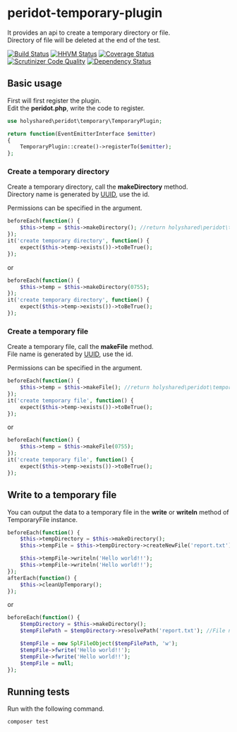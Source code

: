 peridot-temporary-plugin
========================================================

It provides an api to create a temporary directory or file.  
Directory of file will be deleted at the end of the test.


[![Build Status](https://travis-ci.org/holyshared/peridot-temporary-plugin.svg?branch=master)](https://travis-ci.org/holyshared/peridot-temporary-plugin)
[![HHVM Status](http://hhvm.h4cc.de/badge/holyshared/peridot-temporary-plugin.svg)](http://hhvm.h4cc.de/package/holyshared/peridot-temporary-plugin)
[![Coverage Status](https://coveralls.io/repos/holyshared/peridot-temporary-plugin/badge.svg?branch=master)](https://coveralls.io/r/holyshared/peridot-temporary-plugin?branch=master)
[![Scrutinizer Code Quality](https://scrutinizer-ci.com/g/holyshared/peridot-temporary-plugin/badges/quality-score.png?b=master)](https://scrutinizer-ci.com/g/holyshared/peridot-temporary-plugin/?branch=master)
[![Dependency Status](https://www.versioneye.com/user/projects/551fbda0971f781c4800034f/badge.svg?style=flat)](https://www.versioneye.com/user/projects/551fbda0971f781c4800034f)

Basic usage
--------------------------------------------------------

First will first register the plugin.  
Edit the **peridot.php**, write the code to register.

```php
use holyshared\peridot\temporary\TemporaryPlugin;

return function(EventEmitterInterface $emitter)
{
    TemporaryPlugin::create()->registerTo($emitter);
};
```

### Create a temporary directory

Create a temporary directory, call the **makeDirectory** method.  
Directory name is generated by [UUID](http://tools.ietf.org/html/rfc4122.html), use the id.

Permissions can be specified in the argument.


```php
beforeEach(function() {
    $this->temp = $this->makeDirectory(); //return holyshared\peridot\temporary\TemporaryDirectory instance
});
it('create temporary directory', function() {
    expect($this->temp->exists())->toBeTrue();
});
```

or

```php
beforeEach(function() {
    $this->temp = $this->makeDirectory(0755);
});
it('create temporary directory', function() {
    expect($this->temp->exists())->toBeTrue();
});
```



### Create a temporary file

Create a temporary file, call the **makeFile** method.  
File name is generated by [UUID](http://tools.ietf.org/html/rfc4122.html), use the id.

Permissions can be specified in the argument.

```php
beforeEach(function() {
    $this->temp = $this->makeFile(); //return holyshared\peridot\temporary\TemporaryFile instance
});
it('create temporary file', function() {
    expect($this->temp->exists())->toBeTrue();
});
```

or

```php
beforeEach(function() {
    $this->temp = $this->makeFile(0755);
});
it('create temporary file', function() {
    expect($this->temp->exists())->toBeTrue();
});
```

Write to a temporary file
--------------------------------------------------------

You can output the data to a temporary file in the **write** or **writeln** method of TemporaryFile instance.

```php
beforeEach(function() {
    $this->tempDirectory = $this->makeDirectory();
    $this->tempFile = $this->tempDirectory->createNewFile('report.txt');

    $this->tempFile->writeln('Hello world!!');
    $this->tempFile->writeln('Hello world!!');
});
afterEach(function() {
    $this->cleanUpTemporary();
});
```

or

```php
beforeEach(function() {
    $tempDirectory = $this->makeDirectory();
    $tempFilePath = $tempDirectory->resolvePath('report.txt'); //File not created!!

    $tempFile = new SplFileObject($tempFilePath, 'w');
    $tempFile->fwrite('Hello world!!');
    $tempFile->fwrite('Hello world!!');
    $tempFile = null;
});
```

Running tests
--------------------------------------------------------

Run with the following command.

	composer test

